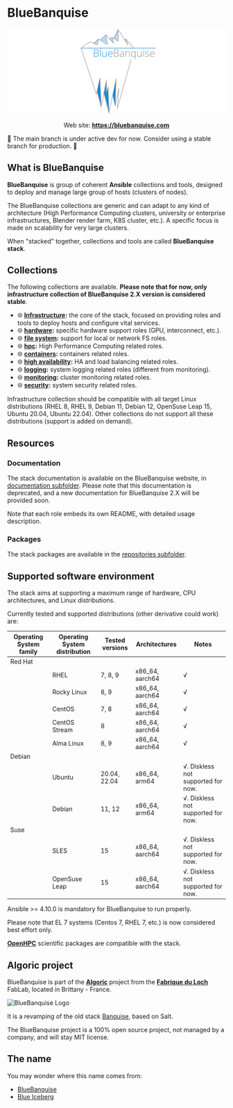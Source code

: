 # BlueBanquise
![BlueBanquise Logo](resources/pictures/BlueBanquise_logo_large.svg)

<p align="center">
  Web site: <a href="https://bluebanquise.com"><b>https://bluebanquise.com</b></a>
</p>

:loudspeaker: The main branch is under active dev for now. Consider using a stable branch for production. :loudspeaker:

## What is BlueBanquise

**BlueBanquise** is group of coherent **Ansible** collections and tools, designed to deploy and manage large group of hosts (clusters of nodes).

The BlueBanquise collections are generic and can adapt to any kind of architecture (High Performance Computing clusters, university or enterprise infrastructures, Blender render farm, K8S cluster, etc.).
A specific focus is made on scalability for very large clusters.

When "stacked" together, collections and tools are called **BlueBanquise stack**.

## Collections

The following collections are available. **Please note that for now, only infrastructure collection of BlueBanquise 2.X version is considered stable**.

* :globe_with_meridians: **[Infrastructure](collections/infrastructure):** the core of the stack, focused on providing roles and tools to deploy hosts and configure vital services.
* :globe_with_meridians: **[hardware](collections/hardware):** specific hardware support roles (GPU, interconnect, etc.).
* :globe_with_meridians: **[file system](collections/file_systems):** support for local or network FS roles.
* :globe_with_meridians: **[hpc](collections/hpc):** High Performance Computing related roles.
* :globe_with_meridians: **[containers](collections/containers):** containers related roles.
* :globe_with_meridians: **[high availability](collections/high_availability):** HA and load balancing related roles.
* :globe_with_meridians: **[logging](collections/logging):** system logging related roles (different from monitoring).
* :globe_with_meridians: **[monitoring](collections/monitoring):** cluster monitoring related roles.
* :globe_with_meridians: **[security](collections/security):** system security related roles.

Infrastructure collection should be compatible with all target Linux distributions (RHEL 8, RHEL 9, Debian 11, Debian 12, OpenSuse Leap 15, Ubuntu 20.04, Ubuntu 22.04). Other collections do not support all these distributions (support is added on demand).

## Resources

### Documentation

The stack documentation is available on the BlueBanquise website, in [documentation subfolder](https://bluebanquise.com/documentation/). Please note that this documentation is deprecated, and a new documentation for BlueBanquise 2.X will be provided soon.

Note that each role embeds its own README, with detailed usage description.

### Packages

The stack packages are available in the [repositories subfolder](https://bluebanquise.com/repository/releases/).

## Supported software environment

The stack aims at supporting a maximum range of hardware, CPU architectures, and Linux distributions.

Currently tested and supported distributions (other derivative could work) are:

| Operating System family | Operating System distribution | Tested versions    | Architectures    | Notes                                                       |
| ----------------------- | ----------------------------- | ------------------ | ---------------- | ----------------------------------------------------------- |
| Red Hat                 |                               |                    |                  |                                                             |
|                         | RHEL                          | 7, 8, 9               | x86_64, aarch64  | √                                                           |
|                         | Rocky Linux                   | 8, 9                  | x86_64, aarch64  | √                                                           |
|                         | CentOS                        | 7, 8               | x86_64, aarch64  | √                                                           |
|                         | CentOS Stream                 | 8                  | x86_64, aarch64  | √                                                           |
|                         | Alma Linux                    | 8, 9                  | x86_64, aarch64  | √                                                           |
| Debian                  |                               |                    |                  |                                                             |
|                         | Ubuntu                        | 20.04, 22.04              | x86_64, arm64  | √. Diskless not supported for now.                          |
|                         | Debian                        | 11, 12                   |  x86_64, arm64                | √. Diskless not supported for now.  |
| Suse                    |                               |                    |                  |                                                             |
|                         | SLES                          | 15               | x86_64, aarch64  | √. Diskless not supported for now.                                                           |
|                         | OpenSuse Leap                 | 15               | x86_64, aarch64  | √. Diskless not supported for now.          |

Ansible >= 4.10.0 is mandatory for BlueBanquise to run properly.

Please note that EL 7 systems (Centos 7, RHEL 7, etc.) is now considered best effort only.

**[OpenHPC](https://openhpc.community/downloads/)** scientific packages are compatible with the stack.

## Algoric project

BlueBanquise is part of the [**Algoric**](https://algoric.org/) project from the [**Fabrique du Loch**](https://www.lafabriqueduloch.org/fr/accueil/) FabLab, located in Brittany - France.

![BlueBanquise Logo](resources/pictures/FabriqueDuLochAlgoric_logo_large.svg)

It is a revamping of the old stack [Banquise](https://github.com/oxedions/banquise), based on Salt.

The BlueBanquise project is a 100% open source project, not managed by a company, and will stay MIT license.

## The name

You may wonder where this name comes from:

* [BlueBanquise](https://en.wikipedia.org/wiki/File:Blue_iceberg_in_the_Ilulissat_icefjord.jpg)
* [Blue Iceberg](https://en.wikipedia.org/wiki/Blue_iceberg)
